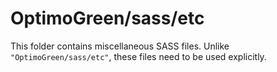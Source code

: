 # OptimoGreen/sass/etc

This folder contains miscellaneous SASS files. Unlike `"OptimoGreen/sass/etc"`, these files
need to be used explicitly.
